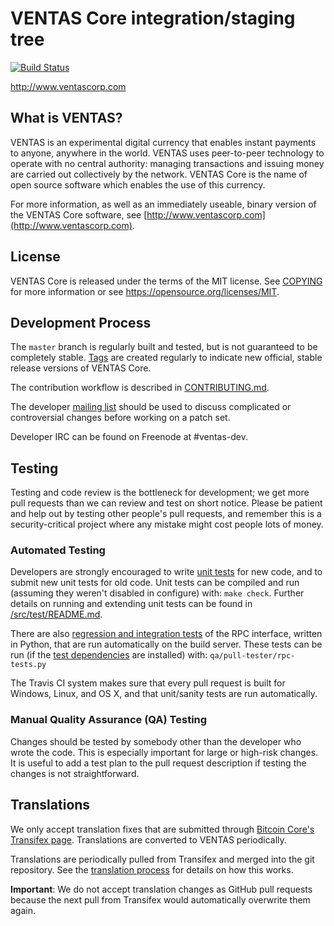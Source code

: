 VENTAS Core integration/staging tree
=====================================

[![Build Status](https://travis-ci.org/ventas-project/ventas.svg?branch=master)](https://travis-ci.org/ventas-project/ventas)

http://www.ventascorp.com

What is VENTAS?
----------------

VENTAS is an experimental digital currency that enables instant payments to
anyone, anywhere in the world. VENTAS uses peer-to-peer technology to operate
with no central authority: managing transactions and issuing money are carried
out collectively by the network. VENTAS Core is the name of open source
software which enables the use of this currency.

For more information, as well as an immediately useable, binary version of
the VENTAS Core software, see [http://www.ventascorp.com](http://www.ventascorp.com).

License
-------

VENTAS Core is released under the terms of the MIT license. See [COPYING](COPYING) for more
information or see https://opensource.org/licenses/MIT.

Development Process
-------------------

The `master` branch is regularly built and tested, but is not guaranteed to be
completely stable. [Tags](https://github.com/ventas-project/ventas/tags) are created
regularly to indicate new official, stable release versions of VENTAS Core.

The contribution workflow is described in [CONTRIBUTING.md](CONTRIBUTING.md).

The developer [mailing list](https://groups.google.com/forum/#!forum/ventas-dev)
should be used to discuss complicated or controversial changes before working
on a patch set.

Developer IRC can be found on Freenode at #ventas-dev.

Testing
-------

Testing and code review is the bottleneck for development; we get more pull
requests than we can review and test on short notice. Please be patient and help out by testing
other people's pull requests, and remember this is a security-critical project where any mistake might cost people
lots of money.

### Automated Testing

Developers are strongly encouraged to write [unit tests](src/test/README.md) for new code, and to
submit new unit tests for old code. Unit tests can be compiled and run
(assuming they weren't disabled in configure) with: `make check`. Further details on running
and extending unit tests can be found in [/src/test/README.md](/src/test/README.md).

There are also [regression and integration tests](/qa) of the RPC interface, written
in Python, that are run automatically on the build server.
These tests can be run (if the [test dependencies](/qa) are installed) with: `qa/pull-tester/rpc-tests.py`

The Travis CI system makes sure that every pull request is built for Windows, Linux, and OS X, and that unit/sanity tests are run automatically.

### Manual Quality Assurance (QA) Testing

Changes should be tested by somebody other than the developer who wrote the
code. This is especially important for large or high-risk changes. It is useful
to add a test plan to the pull request description if testing the changes is
not straightforward.

Translations
------------

We only accept translation fixes that are submitted through [Bitcoin Core's Transifex page](https://www.transifex.com/projects/p/bitcoin/).
Translations are converted to VENTAS periodically.

Translations are periodically pulled from Transifex and merged into the git repository. See the
[translation process](doc/translation_process.md) for details on how this works.

**Important**: We do not accept translation changes as GitHub pull requests because the next
pull from Transifex would automatically overwrite them again.
